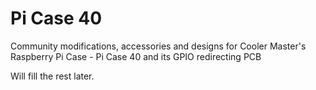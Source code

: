 # Pi Case 40  

Community modifications, accessories and designs for Cooler Master's Raspberry Pi Case - Pi Case 40 and its GPIO redirecting PCB  

Will fill the rest later.

